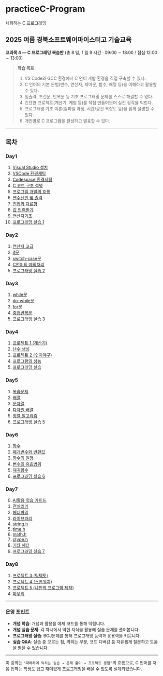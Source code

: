 # practiceC-Program
체화하는 C 프로그래밍

## 2025 여름 경북소프트웨어마이스터고 기술교육

**교과목 4 ― C 프로그래밍 복습반** (총 8 일, 1 일 9 시간 · 09:00 ∼ 18:00 / 점심 12:00 ∼ 13:00)

> **학습 목표**
>
> 1. VS Code와 GCC 환경에서 C 언어 개발 환경을 직접 구축할 수 있다.
> 2. C 언어의 기본 문법(변수, 연산자, 제어문, 함수, 배열 등)을 이해하고 활용할 수 있다.
> 3. 입출력, 조건문, 반복문 등 기초 프로그래밍 문제를 스스로 해결할 수 있다.
> 4. 간단한 프로젝트(계산기, 게임 등)를 직접 만들어보며 실전 감각을 익힌다.
> 5. 프로그래밍 기초 이론(컴파일 과정, 시간/공간 복잡도 등)을 쉽게 설명할 수 있다.
> 6. 개인별로 C 프로그램을 완성하고 발표할 수 있다.

---

## 목차
### Day1
1. [Visual Studio 설치](day1/1_VisualStudio설치.md)
2. [VSCode 환경세팅](day1/2_VSCode환경세팅.md)
3. [Codespace 환경세팅](day1/3_codespace환경세팅.md)
4. [C 코드 구조 설명](day1/4_c코드%20구조%20설명.md)
5. [프로그램 개발의 흐름](day1/5_프로그램%20개발의%20흐름.md)
6. [변수선언 및 출력](day1/6_변수선언%20및%20출력.md)
7. [진법와 자료형](day1/7_진법와%20자료형.md)
8. [값 입력받기](day1/8_값%20입력받기.md)
9. [연산자기초](day1/9_연산자기초.md)
10. [프로그래밍 실습 1](day1/10_프로그래밍%20실습%201.md)

### Day2
1. [연산자 고급](day2/1_연산자고급.md)
2. [if문](day2/2_if문.md)
3. [switch-case문](day2/3_switch%20case문.md)
4. [C언어의 예외처리](day2/4_C언어의%20예외처리.md)
5. [프로그래밍 실습 2](day2/5_프로그래밍%20실습%202.md)

### Day3
1. [while문](day3/1_while문.md)
2. [do-while문](day3/2_do%20while문.md)
3. [for문](day3/3_for문.md)
4. [중첩반복문](day3/4_중첩반복문.md)
5. [프로그래밍 실습 3](day3/5_프로그래밍%20실습%203.md)

### Day4
1. [프로젝트 1 (계산기)](day4/1_계산기%20프로젝트.md)
2. [난수 생성](day4/2_난수생성.md)
3. [프로젝트 2 (숫자야구)](day4/3_숫자야구%20프로젝트.md)
4. [프로그램의 성능](day4/4_프로그램의%20성능.md)
5. [프로그래밍 실습](day4/5_프로그래밍%20실습.md)

### Day5
1. [복습문제](day5/1_복습문제.md)
2. [배열](day5/2_배열.md)
3. [문자열](day5/3_문자열.md)
4. [다차원 배열](day5/4_다차원%20배열.md)
5. [정렬 알고리즘](day5/5_정렬%20알고리즘.md)
6. [프로그래밍 실습 5](day5/6_프로그래밍%20실습%205.md)

### Day6
1. [함수](day6/1_함수.md)
2. [매개변수와 반환값](day6/2_매개변수와%20반환값.md)
3. [함수의 원형](day6/3_함수의%20원형.md)
4. [변수의 유효범위](day6/4_변수의%20유효범위.md)
5. [재귀함수](day6/5_재귀함수.md)
6. [프로그래밍 실습 6](day6/6_프로그래밍%20실습%206.md)

### Day7
0. [AI활용 학습 가이드](https://github.com/haedalprogramming/learningWithAi)
1. [전처리기](day7/1_전처리기.md)
2. [헤더파일](day7/2_헤더파일.md)
3. [라이브러리](day7/3_라이브러리.md)
4. [string.h](day7/4_string.md)
5. [time.h](day7/5_time.md)
6. [math.h](day7/6_math.md)
7. [ctype.h](day7/7_ctype.md)
8. [기타 헤더](day7/8_기타%20헤더.md)
9. [프로그래밍 실습 7](day7/9_프로그래밍%20실습%207.md)

### Day8
1. [프로젝트 3 (틱텍토)](day8/1_틱텍토%20프로젝트.md)
2. [프로젝트 4 (스톱워치)](day8/2_스톱워치%20프로젝트.md)
3. [프로젝트 5 (나만의 프로그램 제작)](day8/3_나만의%20프로그램%20제작.md)
4. [마무리](day8/4_마무리.md)

---

### 운영 포인트

* **개념 학습**: 개념과 활용을 예제 코드를 통해 익힙니다.
* **개념 실습 문제**: 각 차시에서 익힌 지식을 활용해 실습 문제를 풀어봅니다.
* **프로그래밍 실습**: BOJ문제를 통해 프로그래밍 능력과 응용력을 키웁니다.
* **실습 Q&A**: 실습 중 모르는 점, 막히는 부분, 코드 디버깅 등 자유롭게 질문하고 도움을 받을 수 있습니다.

---

이 강의는 `"따라하며 익히는 실습 → 문제 풀이 → 프로젝트 경험"`의 흐름으로, C 언어를 처음 접하는 학생도 쉽고 재미있게 프로그래밍을 배울 수 있도록 설계되었습니다.
